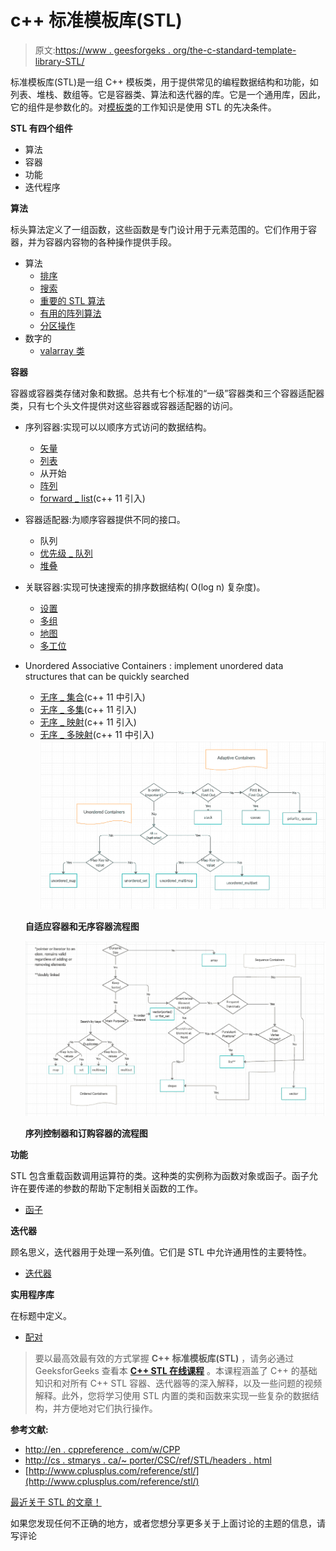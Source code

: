 # c++ 标准模板库(STL)

> 原文:[https://www . geesforgeks . org/the-c-standard-template-library-STL/](https://www.geeksforgeeks.org/the-c-standard-template-library-stl/)

标准模板库(STL)是一组 C++ 模板类，用于提供常见的编程数据结构和功能，如列表、堆栈、数组等。它是容器类、算法和迭代器的库。它是一个通用库，因此，它的组件是参数化的。对[模板类](https://www.geeksforgeeks.org/templates-cpp/)的工作知识是使用 STL 的先决条件。

**STL 有四个组件**

*   算法
*   容器
*   功能
*   迭代程序

**算法**

标头算法定义了一组函数，这些函数是专门设计用于元素范围的。它们作用于容器，并为容器内容物的各种操作提供手段。

*   算法
    *   [排序](https://www.geeksforgeeks.org/sort-algorithms-the-c-standard-template-library-stl/)
    *   [搜索](https://www.geeksforgeeks.org/binary-search-algorithms-the-c-standard-template-library-stl/)
    *   [重要的 STL 算法](https://www.geeksforgeeks.org/c-magicians-stl-algorithms/)
    *   [有用的阵列算法](https://www.geeksforgeeks.org/useful-array-algorithms-in-c-stl/)
    *   [分区操作](https://www.geeksforgeeks.org/stdpartition-in-c-stl/)
*   数字的
    *   [valarray 类](https://www.geeksforgeeks.org/std-valarray-class-c/)

**容器**

容器或容器类存储对象和数据。总共有七个标准的“一级”容器类和三个容器适配器类，只有七个头文件提供对这些容器或容器适配器的访问。

*   序列容器:实现可以以顺序方式访问的数据结构。
    *   [矢量](https://www.geeksforgeeks.org/vector-in-cpp-stl/)
    *   [列表](https://www.geeksforgeeks.org/list-cpp-stl/)
    *   从开始
    *   [阵列](https://www.geeksforgeeks.org/array-class-c/)
    *   [forward _ list](https://www.geeksforgeeks.org/forward-list-c-set-1-introduction-important-functions/)(c++ 11 引入)
*   容器适配器:为顺序容器提供不同的接口。
    *   队列
    *   [优先级 _ 队列](https://www.geeksforgeeks.org/priority-queue-in-cpp-stl/)
    *   [堆叠](https://www.geeksforgeeks.org/stack-in-cpp-stl/)
*   关联容器:实现可快速搜索的排序数据结构( O(log n) 复杂度)。
    *   [设置](https://www.geeksforgeeks.org/set-in-cpp-stl/)
    *   [多组](https://www.geeksforgeeks.org/multiset-in-cpp-stl/)
    *   [地图](https://www.geeksforgeeks.org/map-associative-containers-the-c-standard-template-library-stl/)
    *   [多工位](https://www.geeksforgeeks.org/multimap-associative-containers-the-c-standard-template-library-stl/)
*   Unordered Associative Containers : implement unordered data structures that can be quickly searched
    *   [无序 _ 集合](https://www.geeksforgeeks.org/unordered_set-in-cpp-stl/)(c++ 11 中引入)
    *   [无序 _ 多集](https://www.geeksforgeeks.org/unordered_multiset-and-its-uses/)(c++ 11 引入)
    *   [无序 _ 映射](https://www.geeksforgeeks.org/unordered_map-in-cpp-stl/)(c++ 11 引入)
    *   [无序 _ 多映射](https://www.geeksforgeeks.org/unordered_multimap-and-its-application/)(c++ 11 中引入)![](img/7d546da1844c967d4f1f51d76e855104.png)

    **自适应容器和无序容器流程图**

    ![](img/9528364f5ec6b13ff2b7f1d3285544f7.png)

    **序列控制器和订购容器的流程图**

**功能**

STL 包含重载函数调用运算符的类。这种类的实例称为函数对象或函子。函子允许在要传递的参数的帮助下定制相关函数的工作。

*   [函子](https://www.geeksforgeeks.org/functors-in-cpp/)

**迭代器**

顾名思义，迭代器用于处理一系列值。它们是 STL 中允许通用性的主要特性。

*   [迭代器](https://www.geeksforgeeks.org/iterators-c-stl/)

**实用程序库**

在标题<utility>中定义。</utility>

*   [配对](https://www.geeksforgeeks.org/pair-in-cpp-stl/)

> 要以最高效最有效的方式掌握 **C++ 标准模板库(STL)** ，请务必通过 GeeksforGeeks 查看本 [**C++ STL 在线课程**](https://practice.geeksforgeeks.org/courses/cpp-stl) 。本课程涵盖了 C++ 的基础知识和对所有 C++ STL 容器、迭代器等的深入解释，以及一些问题的视频解释。此外，您将学习使用 STL 内置的类和函数来实现一些复杂的数据结构，并方便地对它们执行操作。

**参考文献:**

*   [http://en . cppreference . com/w/CPP](http://en.cppreference.com/w/cpp/)
*   [http://cs . stmarys . ca/~ porter/CSC/ref/STL/headers . html](http://cs.stmarys.ca/~porter/csc/ref/stl/headers.html)
*   [http://www.cplusplus.com/reference/stl/](http://www.cplusplus.com/reference/stl/)

[最近关于 STL 的文章！](https://www.geeksforgeeks.org/tag/stl/)

如果您发现任何不正确的地方，或者您想分享更多关于上面讨论的主题的信息，请写评论